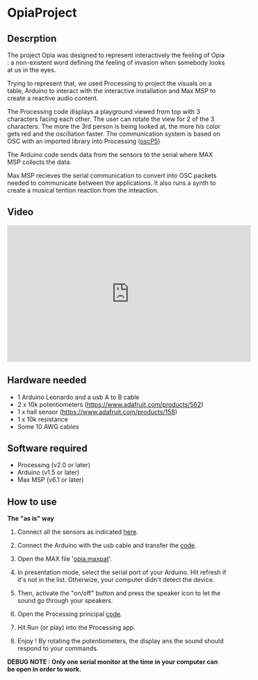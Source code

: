 # OpiaProject

## Descrption

The project Opia was designed to represent interactively the feeling of Opia : a non-existent word defining the feeling of invasion when somebody looks at us in the eyes. 

Trying to represent that, we used Processing to project the visuals on a table, Arduino to interact with the interactive installation and Max MSP to create a reactive audio content.

The Processing code displays a playground viewed from top with 3 characters facing each other. The user can rotate the view for 2 of the 3 characters. The more the 3rd person is being looked at, the more his color gets red and the oscillation faster. The communication system is based on OSC with an imported library into Processing ([oscP5](http://www.sojamo.de/libraries/oscP5))

The Arduino code sends data from the sensors to the serial where MAX MSP collects the data.

Max MSP recieves the serial communication to convert into OSC packets needed to communicate between the applications. It also runs a synth to create a musical tention reaction from the inteaction.


## Video  

<iframe width="560" height="315" src="https://www.youtube.com/embed/0o8mw5g3wG8" frameborder="0" allowfullscreen></iframe>

## Hardware needed

- 1 Arduino Leonardo and a usb A to B cable
- 2 x 10k potentiometers (https://www.adafruit.com/products/562)
- 1 x hall sensor (https://www.adafruit.com/products/158)
- 1 x 10k resistance
- Some 10 AWG cables

## Software required

- Processing (v2.0 or later)
- Arduino (v1.5 or later)
- Max MSP (v6.1 or later)

## How to use
**The "as is" way**

1. Connect all the sensors as indicated [here](https://github.com/JeremyFerland/OpiaProject/blob/master/Documentation/PlanBranchementsPhysique_Opia.jpg).

2. Connect the Arduino with the usb cable and transfer the [code](https://github.com/JeremyFerland/OpiaProject/blob/master/arduino/OpiaArduino/OpiaArduino.ino).

3. Open the MAX file '[opia.maxpat](https://github.com/JeremyFerland/OpiaProject/blob/master/max%20msp/Opia.maxpat)'.

4. In presentation mode, select the serial port of your Arduino. Hit refresh if it's not in the list. Otherwize, your computer didn't detect the device.

5. Then, activate the "on/off" button and press the speaker icon to let the sound go through your speakers.

6. Open the Processing principal [code](https://github.com/JeremyFerland/OpiaProject/blob/master/processing/opiaProcessing/opiaProcessing.pde).

7. Hit Run (or play) into the Processing app.

8. Enjoy ! By rotating the potentiometers, the display ans the sound should respond to your commands.

**DEBUG NOTE : Only one serial monitor at the time in your computer can be open in order to work.**